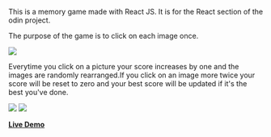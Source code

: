 This is a memory game made with React JS. It is for the React section of the odin project.

The purpose of the game is to click on each image once. 

<img src='https://i.imgur.com/OXhtojO.png' >

Everytime you click on a picture your score increases by one and the images are randomly rearranged.If you click on an image more twice your score will be reset to zero and your best score will be updated if it's the best you've done.

<img src='https://i.imgur.com/9Sn8P9d.png' >
<img src='https://i.imgur.com/IUwEyfg.png' >

**[Live Demo](https://lucas-odonnell.github.io/memory-card/)**

